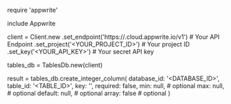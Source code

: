require 'appwrite'

include Appwrite

client = Client.new
    .set_endpoint('https://<REGION>.cloud.appwrite.io/v1') # Your API Endpoint
    .set_project('<YOUR_PROJECT_ID>') # Your project ID
    .set_key('<YOUR_API_KEY>') # Your secret API key

tables_db = TablesDb.new(client)

result = tables_db.create_integer_column(
    database_id: '<DATABASE_ID>',
    table_id: '<TABLE_ID>',
    key: '',
    required: false,
    min: null, # optional
    max: null, # optional
    default: null, # optional
    array: false # optional
)
